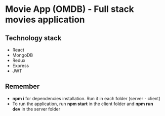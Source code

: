 # Movie App (OMDB) - Full stack movies application

## Technology stack
* React
* MongoDB
* Redux
* Express
* JWT

## Remember
* __npm i__ for dependencies installation. Run it in each folder (server - client)
* To run the application, run __npm start__ in the client folder and __npm run dev__ in the server folder
